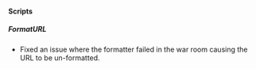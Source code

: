
#### Scripts
##### FormatURL
- Fixed an issue where the formatter failed in the war room causing the URL to be un-formatted.
